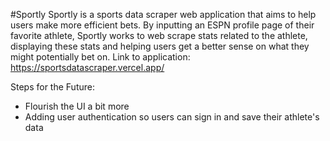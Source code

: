 #Sportly
Sportly is a sports data scraper web application that aims to help users make more efficient bets. By inputting an ESPN profile page of their favorite athlete, Sportly works to web scrape stats related to the athlete, displaying these stats and helping users get a better sense on what they might potentially bet on.
Link to application: https://sportsdatascraper.vercel.app/

Steps for the Future:
- Flourish the UI a bit more
- Adding user authentication so users can sign in and save their athlete's data
